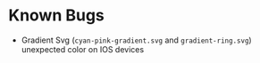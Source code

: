 # Known Bugs

- Gradient Svg (`cyan-pink-gradient.svg` and `gradient-ring.svg`) unexpected color on IOS devices
